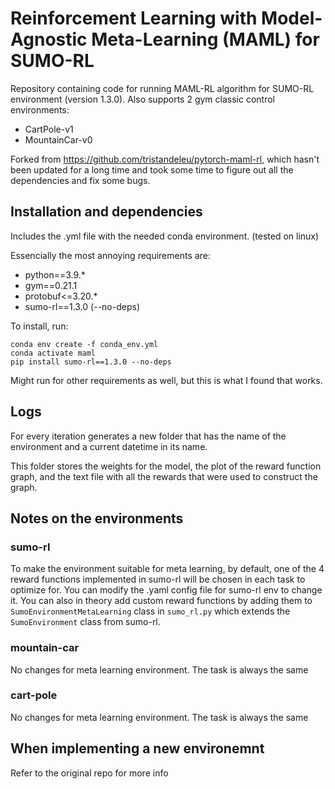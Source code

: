 # Reinforcement Learning with Model-Agnostic Meta-Learning (MAML) for SUMO-RL
Repository containing code for running MAML-RL algorithm for SUMO-RL environment (version 1.3.0). Also supports 2 gym classic control environments:
* CartPole-v1
* MountainCar-v0

Forked from https://github.com/tristandeleu/pytorch-maml-rl, which hasn't been updated for a long time and took some time to figure out all the dependencies and fix some bugs.

## Installation and dependencies
Includes the .yml file with the needed conda environment. (tested on linux)

Essencially the most annoying requirements are:
* python==3.9.*
* gym==0.21.1
* protobuf<=3.20.*
* sumo-rl==1.3.0 (--no-deps)

To install, run:
```
conda env create -f conda_env.yml
conda activate maml
pip install sumo-rl==1.3.0 --no-deps
```

Might run for other requirements as well, but this is what I found that works.

## Logs
For every iteration generates a new folder that has the name of the environment and a current datetime in its name.

This folder stores the weights for the model, the plot of the reward function graph, and the text file with all the rewards that were used to construct the graph.

## Notes on the environments

### sumo-rl
To make the environment suitable for meta learning, by default, one of the 4 reward functions implemented in sumo-rl will be chosen in each task to optimize for. You can modify the .yaml config file for sumo-rl env to change it. You can also in theory add custom reward functions by adding them to `SumoEnvironmentMetaLearning` class in `sumo_rl.py` which extends the `SumoEnvironment` class from sumo-rl.

### mountain-car
No changes for meta learning environment. The task is always the same

### cart-pole
No changes for meta learning environment. The task is always the same


## When implementing a new environemnt
Refer to the original repo for more info
